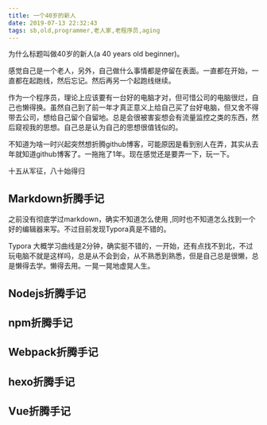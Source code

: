 ```yaml
---
title: 一个40岁的新人
date: 2019-07-13 22:32:43
tags: sb,old,programmer,老人家,老程序员,aging
---
```

为什么标题叫做40岁的新人(a 40 years old beginner)。

感觉自己是一个老人，另外，自己做什么事情都是停留在表面。一直都在开始，一直都在起跑线，然后忘记。然后再另一个起跑线继续。

作为一个程序员，理论上应该要有一台好的电脑才对，但可惜公司的电脑很烂，自己也懒得换。虽然自己到了前一年才真正意义上给自己买了台好电脑，但又舍不得带去公司，想给自己留个自留地。总是会很被害妄想会有流量监控之类的东西，然后窥视我的思想。自己总是认为自己的思想很值钱似的。

不知道为啥一时兴起突然想折腾github博客，可能原因是看到别人在弄，其实从去年就知道github博客了。一拖拖了1年。现在感觉还是要弄一下，玩一下。

十五从军征，八十始得归

## Markdown折腾手记
之前没有彻底学过markdown，确实不知道怎么使用 ,同时也不知道怎么找到一个好的编辑器来写。不过目前发现Typora真是不错的。

Typora 大概学习曲线是2分钟，确实挺不错的，一开始，还有点找不到北，不过玩电脑不就是这样吗，总是从不会到会，从不熟悉到熟悉，但是自己总是很懒，总是懒得去学。懒得去用。一晃一晃地虚晃人生。

## Nodejs折腾手记

## npm折腾手记

## Webpack折腾手记

## hexo折腾手记

## Vue折腾手记


